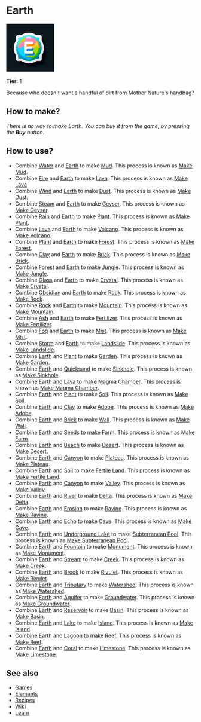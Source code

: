 # Earth

![](../images/item.earth.png)

**Tier**: 1

Because who doesn't want a handful of dirt from Mother Nature's handbag?

## How to make?

_There is no way to make Earth. You can buy it from the game, by pressing the **Buy** button._

## How to use?

* Combine [Water](/wiki/elements/water) and [Earth](/wiki/elements/earth) to make [Mud](/wiki/elements/mud). This process is known as [Make Mud](/wiki/recipes/make-mud).
* Combine [Fire](/wiki/elements/fire) and [Earth](/wiki/elements/earth) to make [Lava](/wiki/elements/lava). This process is known as [Make Lava](/wiki/recipes/make-lava).
* Combine [Wind](/wiki/elements/wind) and [Earth](/wiki/elements/earth) to make [Dust](/wiki/elements/dust). This process is known as [Make Dust](/wiki/recipes/make-dust).
* Combine [Steam](/wiki/elements/steam) and [Earth](/wiki/elements/earth) to make [Geyser](/wiki/elements/geyser). This process is known as [Make Geyser](/wiki/recipes/make-geyser).
* Combine [Rain](/wiki/elements/rain) and [Earth](/wiki/elements/earth) to make [Plant](/wiki/elements/plant). This process is known as [Make Plant](/wiki/recipes/make-plant).
* Combine [Lava](/wiki/elements/lava) and [Earth](/wiki/elements/earth) to make [Volcano](/wiki/elements/volcano). This process is known as [Make Volcano](/wiki/recipes/make-volcano).
* Combine [Plant](/wiki/elements/plant) and [Earth](/wiki/elements/earth) to make [Forest](/wiki/elements/forest). This process is known as [Make Forest](/wiki/recipes/make-forest).
* Combine [Clay](/wiki/elements/clay) and [Earth](/wiki/elements/earth) to make [Brick](/wiki/elements/brick). This process is known as [Make Brick](/wiki/recipes/make-brick).
* Combine [Forest](/wiki/elements/forest) and [Earth](/wiki/elements/earth) to make [Jungle](/wiki/elements/jungle). This process is known as [Make Jungle](/wiki/recipes/make-jungle).
* Combine [Glass](/wiki/elements/glass) and [Earth](/wiki/elements/earth) to make [Crystal](/wiki/elements/crystal). This process is known as [Make Crystal](/wiki/recipes/make-crystal).
* Combine [Obsidian](/wiki/elements/obsidian) and [Earth](/wiki/elements/earth) to make [Rock](/wiki/elements/rock). This process is known as [Make Rock](/wiki/recipes/make-rock).
* Combine [Rock](/wiki/elements/rock) and [Earth](/wiki/elements/earth) to make [Mountain](/wiki/elements/mountain). This process is known as [Make Mountain](/wiki/recipes/make-mountain).
* Combine [Ash](/wiki/elements/ash) and [Earth](/wiki/elements/earth) to make [Fertilizer](/wiki/elements/fertilizer). This process is known as [Make Fertilizer](/wiki/recipes/make-fertilizer).
* Combine [Fog](/wiki/elements/fog) and [Earth](/wiki/elements/earth) to make [Mist](/wiki/elements/mist). This process is known as [Make Mist](/wiki/recipes/make-mist).
* Combine [Storm](/wiki/elements/storm) and [Earth](/wiki/elements/earth) to make [Landslide](/wiki/elements/landslide). This process is known as [Make Landslide](/wiki/recipes/make-landslide).
* Combine [Earth](/wiki/elements/earth) and [Plant](/wiki/elements/plant) to make [Garden](/wiki/elements/garden). This process is known as [Make Garden](/wiki/recipes/make-garden).
* Combine [Earth](/wiki/elements/earth) and [Quicksand](/wiki/elements/quicksand) to make [Sinkhole](/wiki/elements/sinkhole). This process is known as [Make Sinkhole](/wiki/recipes/make-sinkhole).
* Combine [Earth](/wiki/elements/earth) and [Lava](/wiki/elements/lava) to make [Magma Chamber](/wiki/elements/magma-chamber). This process is known as [Make Magma Chamber](/wiki/recipes/make-magma-chamber).
* Combine [Earth](/wiki/elements/earth) and [Plant](/wiki/elements/plant) to make [Soil](/wiki/elements/soil). This process is known as [Make Soil](/wiki/recipes/make-soil).
* Combine [Earth](/wiki/elements/earth) and [Clay](/wiki/elements/clay) to make [Adobe](/wiki/elements/adobe). This process is known as [Make Adobe](/wiki/recipes/make-adobe).
* Combine [Earth](/wiki/elements/earth) and [Brick](/wiki/elements/brick) to make [Wall](/wiki/elements/wall). This process is known as [Make Wall](/wiki/recipes/make-wall).
* Combine [Earth](/wiki/elements/earth) and [Seeds](/wiki/elements/seeds) to make [Farm](/wiki/elements/farm). This process is known as [Make Farm](/wiki/recipes/make-farm).
* Combine [Earth](/wiki/elements/earth) and [Beach](/wiki/elements/beach) to make [Desert](/wiki/elements/desert). This process is known as [Make Desert](/wiki/recipes/make-desert).
* Combine [Earth](/wiki/elements/earth) and [Canyon](/wiki/elements/canyon) to make [Plateau](/wiki/elements/plateau). This process is known as [Make Plateau](/wiki/recipes/make-plateau).
* Combine [Earth](/wiki/elements/earth) and [Soil](/wiki/elements/soil) to make [Fertile Land](/wiki/elements/fertile-land). This process is known as [Make Fertile Land](/wiki/recipes/make-fertile-land).
* Combine [Earth](/wiki/elements/earth) and [Canyon](/wiki/elements/canyon) to make [Valley](/wiki/elements/valley). This process is known as [Make Valley](/wiki/recipes/make-valley).
* Combine [Earth](/wiki/elements/earth) and [River](/wiki/elements/river) to make [Delta](/wiki/elements/delta). This process is known as [Make Delta](/wiki/recipes/make-delta).
* Combine [Earth](/wiki/elements/earth) and [Erosion](/wiki/elements/erosion) to make [Ravine](/wiki/elements/ravine). This process is known as [Make Ravine](/wiki/recipes/make-ravine).
* Combine [Earth](/wiki/elements/earth) and [Echo](/wiki/elements/echo) to make [Cave](/wiki/elements/cave). This process is known as [Make Cave](/wiki/recipes/make-cave).
* Combine [Earth](/wiki/elements/earth) and [Underground Lake](/wiki/elements/underground-lake) to make [Subterranean Pool](/wiki/elements/subterranean-pool). This process is known as [Make Subterranean Pool](/wiki/recipes/make-subterranean-pool).
* Combine [Earth](/wiki/elements/earth) and [Fountain](/wiki/elements/fountain) to make [Monument](/wiki/elements/monument). This process is known as [Make Monument](/wiki/recipes/make-monument).
* Combine [Earth](/wiki/elements/earth) and [Stream](/wiki/elements/stream) to make [Creek](/wiki/elements/creek). This process is known as [Make Creek](/wiki/recipes/make-creek).
* Combine [Earth](/wiki/elements/earth) and [Brook](/wiki/elements/brook) to make [Rivulet](/wiki/elements/rivulet). This process is known as [Make Rivulet](/wiki/recipes/make-rivulet).
* Combine [Earth](/wiki/elements/earth) and [Tributary](/wiki/elements/tributary) to make [Watershed](/wiki/elements/watershed). This process is known as [Make Watershed](/wiki/recipes/make-watershed).
* Combine [Earth](/wiki/elements/earth) and [Aquifer](/wiki/elements/aquifer) to make [Groundwater](/wiki/elements/groundwater). This process is known as [Make Groundwater](/wiki/recipes/make-groundwater).
* Combine [Earth](/wiki/elements/earth) and [Reservoir](/wiki/elements/reservoir) to make [Basin](/wiki/elements/basin). This process is known as [Make Basin](/wiki/recipes/make-basin).
* Combine [Earth](/wiki/elements/earth) and [Lake](/wiki/elements/lake) to make [Island](/wiki/elements/island). This process is known as [Make Island](/wiki/recipes/make-island).
* Combine [Earth](/wiki/elements/earth) and [Lagoon](/wiki/elements/lagoon) to make [Reef](/wiki/elements/reef). This process is known as [Make Reef](/wiki/recipes/make-reef).
* Combine [Earth](/wiki/elements/earth) and [Coral](/wiki/elements/coral) to make [Limestone](/wiki/elements/limestone). This process is known as [Make Limestone](/wiki/recipes/make-limestone).

## See also

* [Games](/wiki/games)
* [Elements](/wiki/elements)
* [Recipes](/wiki/recipes)
* [Wiki](/wiki/index)
* [Learn](/learn/index)